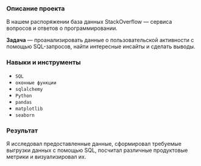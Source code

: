 ### Описание проекта

В нашем распоряжении база данных StackOverflow — сервиса вопросов и ответов о программировании.

**Задача** — проанализировать данные о пользовательской активности с помощью SQL-запросов, найти интересные инсайты и сделать выводы.

### Навыки и инструменты

- `SQL`
- `оконные функции`
- `sqlalchemy`
- `Python`
- `pandas`
- `matplotlib`
- `seaborn`

### Результат

 Я исследовал предоставленные данные, сформировал требуемые выгрузки данных с помощью SQL, посчитал различные продуктовые метрики и визуализировал их.
